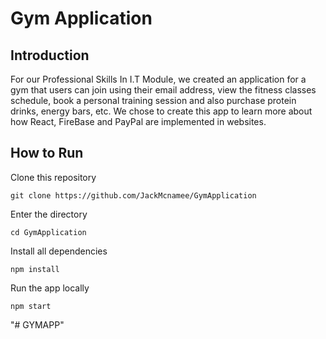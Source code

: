 # Gym Application
## Introduction
For our Professional Skills In I.T Module, we created an application for a gym that users can join using their email address, view the fitness classes schedule, book a personal training session and also purchase protein drinks, energy bars, etc. We chose to create this app to learn more about how React, FireBase and PayPal are implemented in websites.

## How to Run
Clone this repository
```
git clone https://github.com/JackMcnamee/GymApplication
```
Enter the directory
```
cd GymApplication
```
Install all dependencies
```
npm install
```
Run the app locally
```
npm start
```
"# GYMAPP" 

